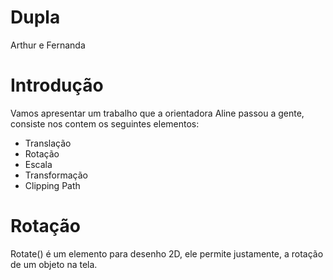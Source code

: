 # Dupla 
Arthur e Fernanda
# Introdução
Vamos apresentar um trabalho que a orientadora Aline passou a gente, consiste nos contem os seguintes elementos: 
* Translação
* Rotação
* Escala
* Transformação
* Clipping Path
# Rotação
Rotate() é um elemento para desenho 2D, ele permite justamente, a rotação de um objeto na tela.
